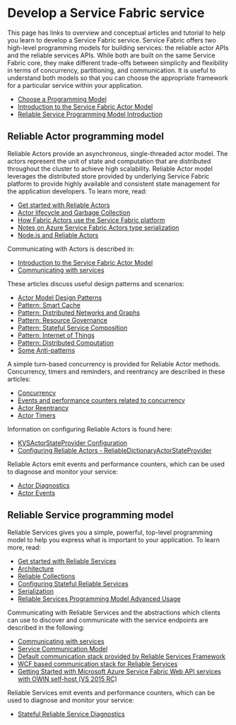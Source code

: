 <properties
   pageTitle="Develop a Service Fabric service | Microsoft Azure"
   description="Conceptual information and tutorials that help you understand how to develop a Service Fabric service using the Reliable Actor or Reliable Services programming models."
   services="service-fabric"
   documentationCenter=".net"
   authors="rwike77"
   manager="timlt"
   editor=""/>

<tags
   ms.service="service-fabric"
   ms.devlang="dotnet"
   ms.topic="article"
   ms.tgt_pltfrm="NA"
   ms.workload="NA"
   ms.date="09/25/2015"
   ms.author="ryanwi"/>

# Develop a Service Fabric service
This page has links to overview and conceptual articles and tutorial to help you learn to develop a Service Fabric service. Service Fabric offers two high-level programming models for building services: the reliable actor APIs and the reliable services APIs. While both are built on the same Service Fabric core, they make different trade-offs between simplicity and flexibility in terms of concurrency, partitioning, and communication. It is useful to understand both models so that you can choose the appropriate framework for a particular service within your application.

- [Choose a Programming Model](service-fabric-choose-framework.md)
- [Introduction to the Service Fabric Actor Model](service-fabric-reliable-actors-introduction.md)
- [Reliable Service Programming Model Introduction](../Service-Fabric/service-fabric-reliable-services-introduction.md)

## Reliable Actor programming model
 Reliable Actors provide an asynchronous, single-threaded actor model. The actors represent the unit of state and computation that are distributed throughout the cluster to achieve high scalability. Reliable Actor model leverages the distributed store provided by underlying Service Fabric platform to provide highly available and consistent state management for the application developers.  To learn more, read:

- [Get started with Reliable Actors](service-fabric-reliable-actors-get-started.md)
- [Actor lifecycle and Garbage Collection](service-fabric-reliable-actors-lifecycle.md)
- [How Fabric Actors use the Service Fabric platform](service-fabric-reliable-actors-platform.md)
- [Notes on Azure Service Fabric Actors type serialization](service-fabric-reliable-actors-notes-on-actor-type-serialization.md)
- [Node.js and Reliable Actors](service-fabric-node-and-reliable-actors-an-winning-combination.md)

Communicating with Actors is described in:

- [Introduction to the Service Fabric Actor Model](service-fabric-reliable-actors-introduction.md#actor-communication)
- [Communicating with services](service-fabric-connect-and-communicate-with-services.md)

These articles discuss useful design patterns and scenarios:

- [Actor Model Design Patterns](service-fabric-reliable-actors-patterns-introduction.md)  
- [Pattern: Smart Cache](service-fabric-reliable-actors-pattern-smart-cache.md)
- [Pattern: Distributed Networks and Graphs](service-fabric-reliable-actors-pattern-distributed-networks-and-graphs.md)
- [Pattern: Resource Governance](service-fabric-reliable-actors-pattern-resource-governance.md)
- [Pattern: Stateful Service Composition](service-fabric-reliable-actors-pattern-stateful-service-composition.md)
- [Pattern: Internet of Things](service-fabric-reliable-actors-pattern-internet-of-things.md)
- [Pattern: Distributed Computation](service-fabric-reliable-actors-pattern-distributed-computation.md)
- [Some Anti-patterns](service-fabric-reliable-actors-anti-patterns.md)

A simple turn-based concurrency is provided for Reliable Actor methods. Concurrency, timers and reminders, and reentrancy are described in these articles:

- [Concurrency](service-fabric-reliable-actors-introduction.md#concurrency)
- [Events and performance counters related to concurrency](service-fabric-reliable-actors-diagnostics.md)
- [Actor Reentrancy](service-fabric-reliable-actors-reentrancy.md)
- [Actor Timers](service-fabric-reliable-actors-timers-reminders.md)

Information on configuring Reliable Actors is found here:

- [KVSActorStateProvider Configuration](../Service-Fabric/service-fabric-reliable-actors-KVSActorstateprovider-configuration.md)  
- [Configuring Reliable Actors - ReliableDictionaryActorStateProvider](../service-fabric-reliable-actors-reliabledictionarystateprovider-configuration.md)

Reliable Actors emit events and performance counters, which can be used to diagnose and monitor your service:

- [Actor Diagnostics](service-fabric-reliable-actors-diagnostics.md)
- [Actor Events](service-fabric-reliable-actors-events.md)


## Reliable Service programming model
Reliable Services gives you a simple, powerful, top-level programming model to help you express what is important to your application. To learn more, read:

- [Get started with Reliable Services](service-fabric-reliable-services-quick-start.md)
- [Architecture](service-fabric-reliable-services-platform-architecture.md)
- [Reliable Collections](service-fabric-reliable-services-reliable-collections.md)
- [Configuring Stateful Reliable Services](../Service-Fabric/service-fabric-reliable-services-configuration.md)
- [Serialization](../Service-Fabric/service-fabric-reliable-services-serialization.md)
- [Reliable Services Programming Model Advanced Usage](../Service-Fabric/service-fabric-reliable-services-advanced-usage.md)

Communicating with Reliable Services and the abstractions which clients can use to discover and communicate with the service endpoints are described in the following:

- [Communicating with services](service-fabric-connect-and-communicate-with-services.md)
- [Service Communication Model](service-fabric-reliable-services-communication.md)
- [Default communication stack provided by Reliable Services Framework](service-fabric-reliable-services-communication-remoting.md)
- [WCF based communication stack for Reliable Services](service-fabric-reliable-services-communication-wcf.md)
- [Getting Started with Microsoft Azure Service Fabric Web API services with OWIN self-host (VS 2015 RC)](service-fabric-reliable-services-communication-webapi.md)

Reliable Services emit events and performance counters, which can be used to diagnose and monitor your service:

- [Stateful Reliable Service Diagnostics](service-fabric-reliable-services-diagnostics.md)
